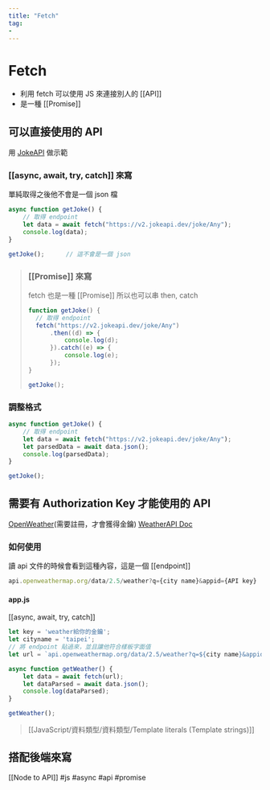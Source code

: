 ```yaml
---
title: "Fetch"
tag: 
- 
---
```

# Fetch
- 利用 fetch 可以使用 JS 來連接別人的 [[API]]
- 是一種 [[Promise]]


## 可以直接使用的 API
用 [JokeAPI](https://sv443.net/jokeapi/v2/#info) 做示範
### [[async, await, try, catch]] 來寫
單純取得之後他不會是一個 json 檔
```js
async function getJoke() {
	// 取得 endpoint
	let data = await fetch("https://v2.jokeapi.dev/joke/Any");
	console.log(data);
}

getJoke();		// 這不會是一個 json
```

> ### [[Promise]] 來寫
> fetch 也是一種 [[Promise]] 所以也可以串 then, catch
> ```js
> function getJoke() {
> 	// 取得 endpoint
> 	fetch("https://v2.jokeapi.dev/joke/Any")
> 		.then((d) => {
> 			console.log(d);
> 		}).catch((e) => {
> 			console.log(e);
> 		});
> }
> 
> getJoke();
> ```

### 調整格式
```js
async function getJoke() {
	// 取得 endpoint
	let data = await fetch("https://v2.jokeapi.dev/joke/Any");
	let parsedData = await data.json();
	console.log(parsedData);
}

getJoke();
```

## 需要有 Authorization Key 才能使用的 API
[OpenWeather](https://openweathermap.org/)(需要註冊，才會獲得金鑰)
[WeatherAPI Doc](https://openweathermap.org/api)

### 如何使用
讀 api 文件的時候會看到這種內容，這是一個 [[endpoint]]
```js
api.openweathermap.org/data/2.5/weather?q={city name}&appid={API key}
```

#### app.js
[[async, await, try, catch]]
```js
let key = 'weather給你的金鑰';
let cityname = 'taipei';
// 將 endpoint 貼過來，並且讓他符合樣板字面值
let url = `api.openweathermap.org/data/2.5/weather?q=${city name}&appid=${key}`

async function getWeather() {
	let data = await fetch(url);
	let dataParsed = await data.json();
	console.log(dataParsed);
}

getWeather();
```
>[[JavaScript/資料類型/資料類型/Template literals (Template strings)]]

## 搭配後端來寫
[[Node to API]]
#js #async #api #promise